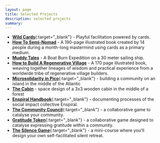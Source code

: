 ```yaml
---
layout: page
title: Selected Projects
description: selected projects
summary:
---
```



- [**Wild Cards**](https://wildwcards.gg){:target="_blank"} - Playful facilitation powered by cards.
- [**How To Semi-Nomad**](/semi-nomad) - A 190-page illustrated book created by 14 people during a month-long mastermind using cards as a primary medium.
- [**Muddy Tales**](/muddy-tales/) - A Boat Burn Expedition on a 30 meter sailing ship.
- [**How to Build A Regenerative Village**](/regenerative-village) - A 170 page illustrated book, weaving together lineages of wisdom and practical experience from a worldwide tribe of regenerative village builders.
- [**Microsolidarity in Pico**](https://pico.microsolidarity.cc){:target="_blank"} - building a community on an island in the middle of the Atlantic
- [**The Cabin**](/cabin) - space design of a 3x3 wooden cabin in the middle of a forest
- [**Enspiral Handbook**](https://handbook.enspiral.com){:target="_blank"} - documenting processes of the social impact collective Enspiral.
- [**The Community Council**](/community-council){:target="_blank"} - a collaborative game to catalyse your community.
- [**Gratitude Token**](/gratitude-token){:target="_blank"} - a collaborative game designed to catalyse expressing gratitude within a community.
- [**The Silence Game**](https://payhip.com/b/IUkGi){:target="_blank"} - a mini-course where you'll design your own self-facilitated silent retreat.